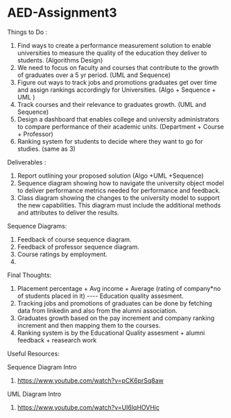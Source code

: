 # AED-Assignment3

Things to Do :

1. Find ways to create a performance measurement solution to enable universities to measure
the quality of the education they deliver to students.  (Algorithms Design)
2. We need to focus on faculty and courses that contribute to the growth of graduates over a 5 yr period. (UML and Sequence)
3. Figure out ways to track jobs and promotions graduates get over time and assign rankings accordingly for Universities.  (Algo + Sequence + UML )
4. Track courses and their relevance to graduates growth. (UML and Sequence)
5. Design a dashboard that enables college and university administrators to compare performance of their
academic units. (Department + Course + Professor)
6. Ranking system for students to decide where they want to go for studies. (same as 3)

Deliverables :
1. Report outlining your proposed solution (Algo +UML +Sequence)
2. Sequence diagram showing how to navigate the university object model to deliver performance metrics needed for performance and feedback.
3. Class diagram showing the changes to the university model to support the new capabilities. This diagram must include the additional methods and attributes to deliver the results.

Sequence Diagrams:
1. Feedback of course sequence diagram.
2. Feedback of professor sequence diagram.
3. Course ratings by employment.
4. 


Final Thoughts:
1. Placement percentage + Avg income + Average (rating of company*no of students placed in it) ---- Education quality assesment.
2. Tracking jobs and promotions of graduates can be done by fetching data from linkedin and also from the alumni association.
3. Graduates growth based on the pay increment and company ranking increment and then mapping them to the courses.
4. Ranking system is by the Educational Quality assesment + alumni feedback + reasearch work 

Useful Resources:

Sequence Diagram Intro
1. https://www.youtube.com/watch?v=pCK6prSq8aw

UML Diagram Intro
1. https://www.youtube.com/watch?v=UI6lqHOVHic


